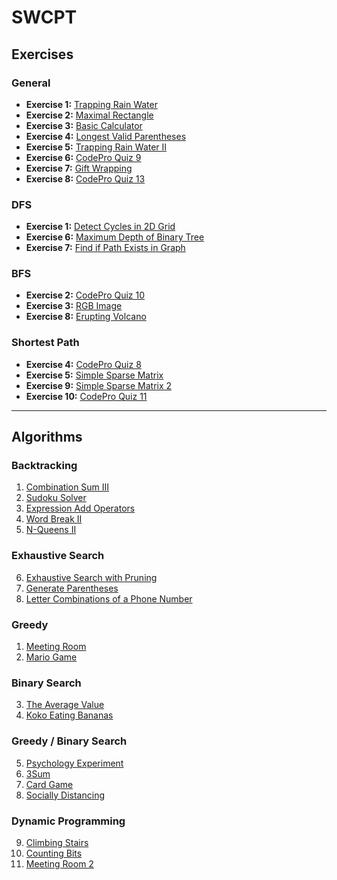 # SWCPT

## Exercises

### General
- **Exercise 1:** [Trapping Rain Water](https://leetcode.com/problems/trapping-rain-water)  
- **Exercise 2:** [Maximal Rectangle](https://leetcode.com/problems/maximal-rectangle)  
- **Exercise 3:** [Basic Calculator](https://leetcode.com/problems/basic-calculator)  
- **Exercise 4:** [Longest Valid Parentheses](https://leetcode.com/problems/longest-valid-parentheses/)  
- **Exercise 5:** [Trapping Rain Water II](https://leetcode.com/problems/trapping-rain-water-ii/)  
- **Exercise 6:** [CodePro Quiz 9](https://codepro.lge.com/exam/19/overseas-questions-for-previous-test/quiz/9)  
- **Exercise 7:** [Gift Wrapping](http://lgedvoj.lge.com/problem/giftwrapping)  
- **Exercise 8:** [CodePro Quiz 13](https://codepro.lge.com/exam/19/overseas-questions-for-previous-test/quiz/13)  

### DFS
- **Exercise 1:** [Detect Cycles in 2D Grid](https://leetcode.com/problems/detect-cycles-in-2d-grid/description/)  
- **Exercise 6:** [Maximum Depth of Binary Tree](https://leetcode.com/problems/maximum-depth-of-binary-tree/)  
- **Exercise 7:** [Find if Path Exists in Graph](https://leetcode.com/problems/find-if-path-exists-in-graph/description/)  

### BFS
- **Exercise 2:** [CodePro Quiz 10](https://codepro.lge.com/exam/19/overseas-questions-for-previous-test/quiz/10)  
- **Exercise 3:** [RGB Image](http://lgedvoj.lge.com/problem/rgbimage)  
- **Exercise 8:** [Erupting Volcano](http://lgedvoj.lge.com/problem/eruptingvolcano)  

### Shortest Path
- **Exercise 4:** [CodePro Quiz 8](https://codepro.lge.com/exam/19/overseas-questions-for-previous-test/quiz/8)  
- **Exercise 5:** [Simple Sparse Matrix](http://lgedvoj.lge.com/problem/simplespmatrix)  
- **Exercise 9:** [Simple Sparse Matrix 2](http://lgedvoj.lge.com/problem/simplespmatrix2)  
- **Exercise 10:** [CodePro Quiz 11](https://codepro.lge.com/exam/19/overseas-questions-for-previous-test/quiz/11)  

---

## Algorithms

### Backtracking
1. [Combination Sum III](https://leetcode.com/problems/combination-sum-iii)  
2. [Sudoku Solver](https://leetcode.com/problems/sudoku-solver)  
3. [Expression Add Operators](https://leetcode.com/problems/expression-add-operators)  
4. [Word Break II](https://leetcode.com/problems/word-break-ii)  
5. [N-Queens II](https://leetcode.com/problems/n-queens-ii)  

### Exhaustive Search
6. [Exhaustive Search with Pruning](https://codejam.lge.com/contest/problem/1274/4)  
7. [Generate Parentheses](https://leetcode.com/problems/generate-parentheses/)  
8. [Letter Combinations of a Phone Number](https://leetcode.com/problems/letter-combinations-of-a-phone-number/)  

### Greedy
1. [Meeting Room](http://lgedvoj.lge.com/problem/meetingroom)  
2. [Mario Game](https://codepro.lge.com/exam/19/overseas-questions-for-previous-test/quiz/5)  

### Binary Search
3. [The Average Value](http://lgedvoj.lge.com/problem/theaveragevalue)  
4. [Koko Eating Bananas](https://leetcode.com/problems/koko-eating-bananas/)  

### Greedy / Binary Search
5. [Psychology Experiment](https://codepro.lge.com/exam/19/overseas-questions-for-previous-test/quiz/7)  
6. [3Sum](https://leetcode.com/problems/3sum)  
7. [Card Game](http://lgedvoj.lge.com/problem/cardgame)  
8. [Socially Distancing](https://codejam.lge.com/problem/20917)  

### Dynamic Programming
9. [Climbing Stairs](https://leetcode.com/problems/climbing-stairs)  
10. [Counting Bits](https://leetcode.com/problems/counting-bits)  
11. [Meeting Room 2](http://lgedvoj.lge.com/problem/meetingroom2)  
